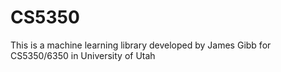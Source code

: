 # CS5350

This is a machine learning library developed by James Gibb for CS5350/6350 in University of Utah
